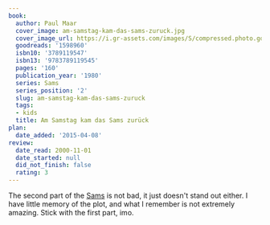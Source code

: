 ```yaml
---
book:
  author: Paul Maar
  cover_image: am-samstag-kam-das-sams-zuruck.jpg
  cover_image_url: https://i.gr-assets.com/images/S/compressed.photo.goodreads.com/books/1382614776l/1598960._SX98_.jpg
  goodreads: '1598960'
  isbn10: '3789119547'
  isbn13: '9783789119545'
  pages: '160'
  publication_year: '1980'
  series: Sams
  series_position: '2'
  slug: am-samstag-kam-das-sams-zuruck
  tags:
  - kids
  title: Am Samstag kam das Sams zurück
plan:
  date_added: '2015-04-08'
review:
  date_read: 2000-11-01
  date_started: null
  did_not_finish: false
  rating: 3
---
```


The second part of the [Sams](https://books.rixx.de/reviews/2000/eine-woche-voller-samstage) is not bad, it just doesn't
stand out either. I have little memory of the plot, and what I remember is not extremely amazing. Stick with the first
part, imo.
